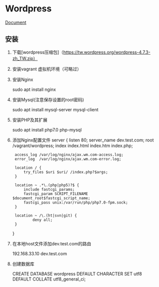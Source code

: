 # Wordpress
[Document](https://tw.wordpress.org/about/)

## 安装
1. 下载[wordpress压缩包]（https://tw.wordpress.org/wordpress-4.7.3-zh_TW.zip）
2. 安装vagrant 虚拟机环境（可略过）
3. 安装Nginx

    sudo apt install nginx

4. 安装Mysql(注意保存设置的root密码)

    sudo apt install mysql-server mysql-client

5. 安装PHP及其扩展

    sudo apt install php7.0 php-mysql

6. 添加Nginx配置文件
    server {
        listen       80;
        server_name  dev.test.com;
        root  /vagrant/wordpress;
        index index.html index.htm index.php;

        access_log /var/log/nginx/ajax.wm.com-access.log;
        error_log  /var/log/nginx/ajax.wm.com-error.log;

        location / {
            try_files $uri $uri/ /index.php?$args;
        }

        location ~ .*\.(php|php5)?$ {
            include fastcgi_params;
            fastcgi_param SCRIPT_FILENAME $document_root$fastcgi_script_name;
            fastcgi_pass unix:/var/run/php/php7.0-fpm.sock;
        }

        location ~ /\.(ht|svn|git) {
                deny all;
        }
    }

7. 在本地host文件添加dev.test.com的路由

    192.168.33.10  dev.test.com

8. 创建数据库

    CREATE DATABASE wordpress DEFAULT CHARACTER SET utf8 DEFAULT COLLATE utf8_general_ci;
